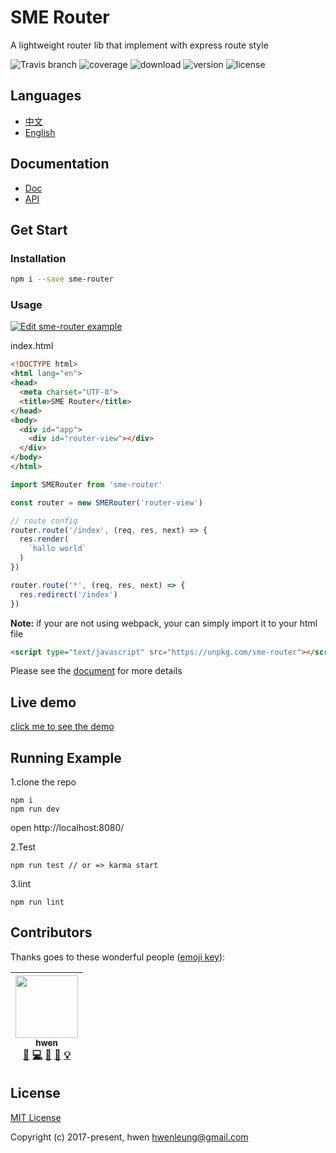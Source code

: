 # SME Router

A lightweight router lib that implement with express route style

![Travis branch](https://img.shields.io/travis/SME-FE/sme-router/master.svg?style=flat-square)
![coverage](https://img.shields.io/coveralls/github/SME-FE/sme-router/master.svg?style=flat-square)
![download](https://img.shields.io/npm/dm/sme-router.svg?style=flat-square)
![version](https://img.shields.io/npm/v/sme-router.svg?style=flat-square)
![license](https://img.shields.io/badge/license-mit-green.svg?style=flat-square)

## Languages

- [中文](https://github.com/SME-FE/sme-router/blob/master/README.zh.md)
- [English](https://github.com/SME-FE/sme-router/blob/master/README.md)

## Documentation

- [Doc](https://github.com/SME-FE/sme-router/blob/master/docs/document.md)
- [API](https://github.com/SME-FE/sme-router/blob/master/docs/api.md)

## Get Start

### Installation

```bash
npm i --save sme-router
```

### Usage

[![Edit sme-router example](https://codesandbox.io/static/img/play-codesandbox.svg)](https://codesandbox.io/s/5w4q410wjn)

index.html

```html
<!DOCTYPE html>
<html lang="en">
<head>
  <meta charset="UTF-8">
  <title>SME Router</title>
</head>
<body>
  <div id="app">
    <div id="router-view"></div>
  </div>
</body>
</html>

```

```js
import SMERouter from 'sme-router'

const router = new SMERouter('router-view')

// route config
router.route('/index', (req, res, next) => {
  res.render(
    `hallo world`
  )
})

router.route('*', (req, res, next) => {
  res.redirect('/index')
})
```

**Note:** if your are not using webpack, your can simply import it to your html file

```html
<script type="text/javascript" src="https://unpkg.com/sme-router"></script>
```

Please see the [document](https://github.com/SME-FE/sme-router/blob/master/docs/document.md) for more details

## Live demo

[click me to see the demo](https://sme-fe.github.io/sme-router/)

## Running Example 

1.clone the repo

```shell
npm i
npm run dev
```

open http://localhost:8080/

2.Test

```shell
npm run test // or => karma start
```

3.lint

```shell
npm run lint
```

## Contributors

Thanks goes to these wonderful people ([emoji key](https://github.com/kentcdodds/all-contributors#emoji-key)):

<!-- ALL-CONTRIBUTORS-LIST:START - Do not remove or modify this section -->
| [<img src="https://avatars3.githubusercontent.com/u/6712767?v=4" width="100px;"/><br /><sub>hwen</sub>](https://github.com/hwen)<br />[🤔](#ideas "Ideas & Planning") [💻](https://github.com/SME-FE/sme-router/commits?author=hwen "Code") [🎨](#design "Design") [📖](https://github.com/SME-FE/sme-router/commits?author=hwen "Documentation") [💡](#example "Examples") |
| :---: |
<!-- ALL-CONTRIBUTORS-LIST:END -->

## License

[MIT License](https://opensource.org/licenses/MIT)

Copyright (c) 2017-present, hwen <hwenleung@gmail.com>

